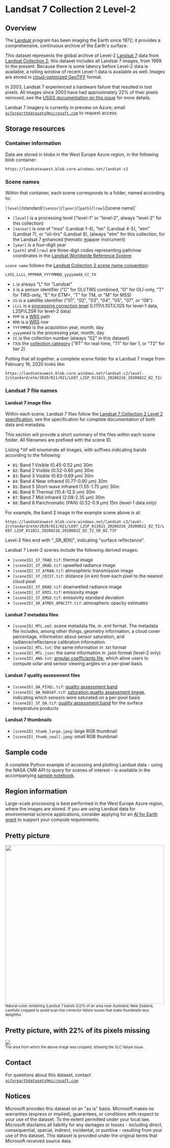 # Landsat 7 Collection 2 Level-2

## Overview

The [Landsat](https://landsat.gsfc.nasa.gov/) program has been imaging the Earth since 1972; it provides a comprehensive, continuous archive of the Earth's surface.

This dataset represents the global archive of Level-2 [Landsat 7](https://www.usgs.gov/core-science-systems/nli/landsat/landsat-7) data from [Landsat Collection 2](https://www.usgs.gov/core-science-systems/nli/landsat/landsat-collection-2); this dataset includes all Landsat 7 images, from 1999 to the present.  Because there is some latency before Level-2 data is available, a rolling window of recent Level-1 data is available as well.  Images are stored in [cloud-optimized GeoTIFF](https://www.cogeo.org/) format.

In 2003, Landsat 7 experienced a hardware failure that resulted in lost pixels.  All images since 2003 have had approximately 22% of their pixels removed; see the <a href="https://www.usgs.gov/faqs/what-landsat-7-etm-slc-data?qt-news_science_products=0#qt-news_science_products">USGS documentation on this issue</a> for more details.

Landsat 7 imagery is currently in preview on Azure; email [`aiforearthdatasets@microsoft.com`](mailto:aiforearthdatasets@microsoft.com?subject=landsat%20question) to request access.


## Storage resources

### Container information

Data are stored in blobs in the West Europe Azure region, in the following blob container:

`https://landsateuwest.blob.core.windows.net/landsat-c2`


### Scene names

Within that container, each scene corresponds to a folder, named according to:

`[level]`/standard/`[sensor]`/`[year]`/`[path]`/`[row]`/[scene name]`

* `[level]` is a processing level ("level-1" or "level-2", always "level-2" for this collection)
* `[sensor]` is one of "mss" (Landsat 1-4), "tm" (Landsat 4-5), "etm" (Landsat 7), or "oli-tirs" (Landsat 8), (always "etm" for this collection, for the Landsat 7 <u>e</u>nhanced <u>t</u>hematic <u>m</u>apper instrument)
* `[year]` is a four-digit year
* `[path]` and `[row]` are three-digit codes representing path/row coordinates in the [Landsat Worldwide Reference System](https://landsat.gsfc.nasa.gov/about/worldwide-reference-system)

`scene name` follows the [Landsat Collection 2 scene name convention](https://www.usgs.gov/faqs/what-naming-convention-landsat-collection-2-level-1-and-level-2-scenes):

`LXSS_LLLL_PPPRRR_YYYYMMDD_yyyymmdd_CC_TX`

* `L` is always "L" for "Landsat"
* `X` is a sensor identifier ("C" for OLI/TIRS combined, "O" for OLI-only, "T" for TIRS-only, "E" for ETM+, "T" for TM, or "M" for MSS)
* `SS` is a satellite identifier ("01", "02", "03", "04", "05", "07", or "08")
* `LLLL` is a [processing correction level](https://www.usgs.gov/core-science-systems/nli/landsat/landsat-levels-processing) (L1TP/L1GT/L1GS for level-1 data, L2SP/L2SR for level-2 data)
* `PPP` is a [WRS](https://landsat.gsfc.nasa.gov/about/worldwide-reference-system) path
* `RRR` is a [WRS](https://landsat.gsfc.nasa.gov/about/worldwide-reference-system) row
* `YYYYMMDD` is the acquisition year, month, day
* `yyyymmdd` is the processing year, month, day
* `CC` is the collection number (always "02" in this dataset)
* `TX`is the [collection category](https://www.usgs.gov/media/videos/landsat-collections-what-are-tiers) ("RT" for real-time, "T1" for tier 1, or "T2" for tier 2)

Putting that all together, a complete scene folder for a Landsat 7 image from February 16, 2020 looks like:

`https://landsateuwest.blob.core.windows.net/landsat-c2/level-2/standard/etm/2020/011/021/LE07_L2SP_011021_20200216_20200822_02_T2/`

### Landsat 7 file names

#### Landsat 7 image files

Within each scene, Landsat 7 files follow the [Landsat 7 Collection 2 Level 2 specification](https://www.usgs.gov/media/files/landsat-7-etm-collection-2-level-2-data-format-control-book); see the specification for complete documentation of both data and metadata.

This section will provide a short summary of the files within each scene folder.  All filenames are prefixed with the scene ID.

Listing *.tif will enumerate all images, with suffixes indicating bands according to the following:

* `B1`: Band 1 Visible (0.45-0.52 µm) 30m
* `B2`: Band 2 Visible (0.52-0.60 µm) 30m
* `B3`: Band 3 Visible (0.63-0.69 µm) 30m
* `B4`: Band 4 Near infrared (0.77-0.90 µm) 30m
* `B5`: Band 5 Short-wave infrared (1.55-1.75 µm) 30m
* `B6`: Band 6 Thermal (10.4-12.5 um) 30m
* `B7`: Band 7 Mid infrared (2.08-2.35 µm) 30m
* `B8`: Band 8 Panchromatic (PAN) (0.52-0.9 µm) 15m (level-1 data only)

For example, the band 2 image in the example scene above is at:

`https://landsateuwest.blob.core.windows.net/landsat-c2/level-2/standard/etm/2020/011/021/LE07_L2SP_011021_20200216_20200822_02_T2/LE07_L2SP_011021_20200216_20200822_02_T2_SR_B2.TIF`

Level-2 files end with "_SR_B[N]", indicating "surface reflectance".

Landsat 7 Level-2 scenes include the following derived images:

* `[sceneID]_ST_TRAD.tif`: thermal image
* `[sceneID]_ST_URAD.tif`: upwelled radiance image
* `[sceneID]_ST_ATRAN.tif`: atmospheric transmission image
* `[sceneID]_ST_CDIST.tif`: distance (in km) from each pixel to the nearest cloud pixel
* `[sceneID]_ST_DRAD.tif`: downwelled radiance image
* `[sceneID]_ST_EMIS.tif`: emissivity image
* `[sceneID]_ST_EMSD.tif`: emissivity standard deviation
* `[sceneID]_SR_ATMOS_OPACITY.tif`: atmospheric opacity estimates

#### Landsat 7 metadata files

* `[sceneID]_MTL.xml`: scene metadata file, in .xml format.  The metadata file includes, among other things, geometry information, a cloud cover percentage, information about sensor saturation, and radiance/reflectance calibration information.
* `[sceneID]_MTL.txt`: the same information in .txt format
* `[sceneID]_MTL.json`: the same information in .json format (level-2 only)
* `[sceneID]_ANG.txt`: [angular coefficients file](https://www.usgs.gov/faqs/what-landsat-collections-angle-coefficient-file-and-how-it-used?qt-news_science_products=0#), which allow users to compute solar and sensor viewing angles on a per-pixel basis

#### Landsat 7 quality assessment files

* `[sceneID]_QA_PIXEL.tif`: [quality assessment band](https://www.usgs.gov/core-science-systems/nli/landsat/landsat-collection-2-quality-assessment-bands)
* `[sceneID]_QA_RADSAT.tif`: [saturation quality assessment image](https://www.usgs.gov/core-science-systems/nli/landsat/landsat-collection-2-quality-assessment-bands), indicating which sensors were saturated on a per-pixel basis
* `[sceneID]_ST_QA.tif`: [quality assessment band](https://www.usgs.gov/core-science-systems/nli/landsat/landsat-collection-2-quality-assessment-bands) for the surface temperature products

#### Landsat 7 thumbnails

* `[sceneID]_thumb_large.jpeg`: large RGB thumbnail
* `[sceneID]_thumb_small.jpeg`: small RGB thumbnail


## Sample code

A complete Python example of accessing and plotting Landsat data - using the NASA CMR API to query for scenes of interest - is available in the accompanying [sample notebook](https://nbviewer.jupyter.org/github/microsoft/AIforEarthDataSets/blob/main/data/landsat-7.ipynb).


## Region information

Large-scale processing is best performed in the West Europe Azure region, where the images are stored.  If you are using Landsat data for environmental science applications, consider applying for an [AI for Earth grant](http://aka.ms/ai4egrants) to support your compute requirements.


## Pretty picture

<img src="https://ai4edatasetspublicassets.blob.core.windows.net/assets/aod_images/landsat-7_thumb_800w.png" style="width:500px;"><br/><span style='font-size:80%'>Natural-color rendering (Landsat 7 bands 3/2/1) of an area near Auckland, New Zealand, carefully cropped to avoid scan line corrector failure issues that make thumbnails less delightful.</span>

## Pretty picture, with 22% of its pixels missing

<img src="https://ai4edatasetspublicassets.blob.core.windows.net/assets/aod_images/landsat-7_slc_failure_800w.png" style="width=500px;"><br/><span style='font-size:80%'>The area from which the above image was cropped, showing the SLC failure issue.</span>


## Contact

For questions about this dataset, contact [`aiforearthdatasets@microsoft.com`](mailto:aiforearthdatasets@microsoft.com?subject=landsat%20question).


## Notices

Microsoft provides this dataset on an "as is" basis.  Microsoft makes no warranties (express or implied), guarantees, or conditions with respect to your use of the dataset.  To the extent permitted under your local law, Microsoft disclaims all liability for any damages or losses - including direct, consequential, special, indirect, incidental, or punitive - resulting from your use of this dataset.  This dataset is provided under the original terms that Microsoft received source data.

